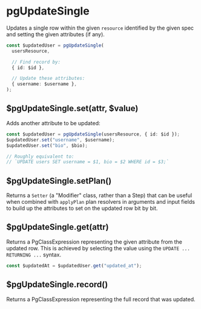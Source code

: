 # pgUpdateSingle

Updates a single row within the given `resource` identified by the given spec and setting the given attributes (if any).

```ts
const $updatedUser = pgUpdateSingle(
  usersResource,

  // Find record by:
  { id: $id },

  // Update these attributes:
  { username: $username },
);
```

## $pgUpdateSingle.set(attr, $value)

Adds another attribute to be updated:

```ts
const $updatedUser = pgUpdateSingle(usersResource, { id: $id });
$updatedUser.set("username", $username);
$updatedUser.set("bio", $bio);

// Roughly equivalent to:
// `UPDATE users SET username = $1, bio = $2 WHERE id = $3;`
```

## $pgUpdateSingle.setPlan()

Returns a `Setter` (a "Modifier" class, rather than a Step)
that can be useful when combined with `applyPlan` plan resolvers in arguments
and input fields to build up the attributes to set on the updated row bit by
bit.

## $pgUpdateSingle.get(attr)

Returns a PgClassExpression representing the given attribute from the
updated row. This is achieved by selecting the value using the
`UPDATE ... RETURNING ...` syntax.

```ts
const $updatedAt = $updatedUser.get("updated_at");
```

## $pgUpdateSingle.record()

Returns a PgClassExpression representing the full record that was updated.
